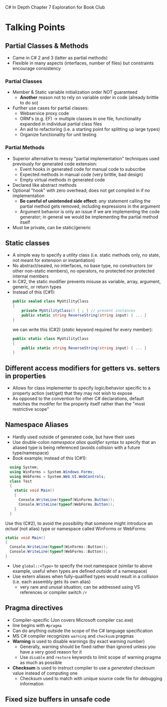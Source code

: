 C# In Depth Chapter 7 Exploration for Book Club

# Talking Points

## Partial Classes & Methods

* Came in C# 2 and 3 (latter as partial methods)
* Flexible in many aspects (interfaces, number of files) but constraints encourage consistency

### Partial Classes

* Member & Static variable initialization order NOT guaranteed
  * **Another** reason not to rely on variable order in code (already brittle to do so)
* Further use cases for partial classes:
  * Webservice proxy code
  * ORM's (e.g. EF) -> multiple classes in one file, functionality expanded in individual partial class files
  * An aid to refactoring (i.e. a starting point for splitting up large types)
  * Organize functionality for unit testing

### Partial Methods

* Superior alternative to messy "partial implementation" techniques used previously for generated code extension:
  * Event hooks in generated code for manual code to subscribe
  * Expected methods in manual code (very brittle, bad design)
  * Empty virtual methods in generated code
* Declared like abstract methods
* Optional "hook" with zero overhead; does not get compiled in if no implementation
  * **Be careful of unintended side effect:** _any_ statement calling the partial method gets removed, including expressions in the argument
  * Argument behavior is only an issue if we are implementing the code generator; in general we would be implementing the partial method itself
* Must be private, can be static/generic

## Static classes

* A simple way to specify a _utility_ class (i.e. static methods only, no state, not meant for extension or instantiation)
* No abstract/sealed, no interfaces, no base type, no constructors (or other non-static members), no operators, no protected nor protected internal members
* In C#2, the static modifier prevents misuse as variable, array, argument, generic, or return types
* Instead of this (C#1):
  ```C#
  public sealed class MyUtilityClass
  {  
  	  private MyUtilityClass() { ; } // prevent instances
  	  public static string ReverseString(string input) { ... }
  }
  ```
  we can write this (C#2) (_static_ keyword required for every member):
  ```C#
  public static class MyUtilityClass
  {
  	  public static string ReverseString(string input) { ... }
  }
  ```

## Different access modifiers for getters vs. setters in properties

  * Allows for class implementer to specify logic/behavior specific to a property action (set/get) that they may not wish to expose
  * As opposed to the convention for other C# declarations, default matches the modifer for the property itself rather than the "most restrictive scope"

## Namespace Aliases

  * Hardly used outside of generated code, but have their uses
  * Use double-colon _namespace alias qualifier_ syntax to specify that an aliased type is being referenced (avoids collision with a future type/namespace)
  * Book example; instead of this (C#1):
  ```C#
    using System;
    using WinForms = System.Windows.Forms;
    using WebForms = System.Web.UI.WebControls;
    class Test
    {
      static void Main()
      {
        Console.WriteLine(typeof(WinForms.Button));
        Console.WriteLine(typeof(WebForms.Button));
      }
    }
  ```
  Use this (C#2), to avoid the possibility that someone might introduce an _actual_ (not alias) type or namespace called WinForms or WebForms:
  ```C#
  static void Main()
  {
    Console.WriteLine(typeof(WinForms::Button));
    Console.WriteLine(typeof(WebForms::Button));
  }    
  ```
  * Use `global::<Type>` to specify the root namespace (similar to above example, useful when types are defined _outside_ of a namespace)
  * Use extern aliases when fully-qualified types would result in a collision (i.e. each assembly gets its own alias)
    * very rare and unusal situation; can be addressed using VS references or compiler switch `/r`

## Pragma directives

  * Compiler-specific (Jon covers Microsoft compiler csc.exe)
  * line begins with `#pragma`
  * Can do anything outside the scope of the C# language specification
  * MS C# compiler recognizes `warning` and `checksum` pragmas  
  * **Warning** is used to disable warnings (by exact warning number)
	* Generally, warning should be fixed rather than ignored unless you have a very good reason for it
	* Use `disable` and `restore` keywords to limit scope of warning pragma as much as possible
  * **Checksum** is used to instruct compiler to use a *generated* checksum value instead of computing one
    * Checksum used to match with unique source code file for debugging information

## Fixed size buffers in unsafe code
